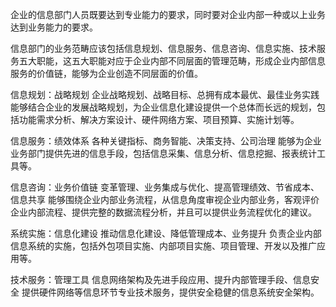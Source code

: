 

企业的信息部门人员既要达到专业能力的要求，同时要对企业内部一种或以上业务达到业务能力的要求。

信息部门的业务范畴应该包括信息规划、信息服务、信息咨询、信息实施、技术服务五大职能，这五大职能对应于企业内部不同层面的管理范畴，形成企业内部信息服务的价值链，能够为企业创造不同层面的价值。

信息规划：战略规划
企业战略规划、战略目标、总拥有成本最优、最佳业务实践
能够结合企业的发展战略规划，为企业信息化建设提供一个总体而长远的规划，包括功能需求分析、解决方案设计、硬件网络方案、项目预算、实施计划等。

信息服务：绩效体系
各种关键指标、商务智能、决策支持、公司治理
能够为企业业务部门提供先进的信息手段，包括信息采集、信息分析、信息挖掘、报表统计工具等。

信息咨询：业务价值链
变革管理、业务集成与优化、提高管理绩效、节省成本、信息共享
能够围绕企业内部业务流程，从信息角度审视企业内部业务，客观评价企业内部流程、提供完整的数据流程分析，并且可以提供业务流程优化的建议。

系统实施：信息化建设
推动信息化建设、降低管理成本、业务提升
负责企业内部信息系统的实施，包括外包项目实施、内部项目实施、项目管理、开发以及推广应用等。

技术服务：管理工具
信息网络架构及先进手段应用、提升内部管理手段、信息安全
提供硬件网络等信息环节专业技术服务，提供安全稳健的信息系统安全架构。



